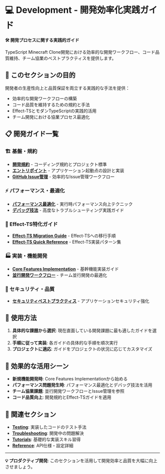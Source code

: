 # 💻 Development - 開発効率化実践ガイド

**🛠️ 開発プロセスに関する実践的ガイド**

TypeScript Minecraft Clone開発における効率的な開発ワークフロー、コード品質維持、チーム協業のベストプラクティスを提供します。

## 🎯 このセクションの目的

開発者の生産性向上と品質保証を両立する実践的な手法を提供：

- 効率的な開発ワークフローの構築
- コード品質を維持するための規約と手法
- Effect-TSとモダンTypeScriptの実践的活用
- チーム開発における協業プロセス最適化

## 📋 開発ガイド一覧

### 🏗 基盤・規約
- **[開発規約](./development-conventions.md)** - コーディング規約とプロジェクト標準
- **[エントリポイント](./entry-points.md)** - アプリケーション起動点の設計と実装
- **[GitHub Issue管理](./github-issue-management.md)** - 効率的なIssue管理ワークフロー

### ⚡ パフォーマンス・最適化
- **[パフォーマンス最適化](./performance-optimization.md)** - 実行時パフォーマンス向上テクニック
- **[デバッグ技法](./debugging-techniques.md)** - 高度なトラブルシューティング実践ガイド

### 🚀 Effect-TS特化ガイド
- **[Effect-TS Migration Guide](./effect-ts-migration-guide.md)** - Effect-TSへの移行手順
- **[Effect-TS Quick Reference](./effect-ts-quick-reference.md)** - Effect-TS実装パターン集

### 🏭 実装・機能開発
- **[Core Features Implementation](./core-features-implementation.md)** - 基幹機能実装ガイド
- **[並行開発ワークフロー](./parallel-development-workflow.md)** - チーム並行開発の最適化

### 🔐 セキュリティ・品質
- **[セキュリティベストプラクティス](./security-best-practices.md)** - アプリケーションセキュリティ強化

## 🔧 使用方法

1. **具体的な課題から選択**: 現在直面している開発課題に最も適したガイドを選択
2. **手順に従って実装**: 各ガイドの具体的な手順を順次実行
3. **プロジェクトに適応**: ガイドをプロジェクトの状況に応じてカスタマイズ

## 🎯 効果的な活用シーン

- **新規機能開発時**: Core Features Implementationから始める
- **パフォーマンス問題発生時**: パフォーマンス最適化とデバッグ技法を活用
- **チーム協業課題**: 並行開発ワークフローとIssue管理を参照
- **コード品質向上**: 開発規約とEffect-TSガイドを適用

## 🔗 関連セクション

- **[Testing](../testing/README.md)**: 実装したコードのテスト手法
- **[Troubleshooting](../troubleshooting/README.md)**: 開発中の問題解決
- **[Tutorials](../../tutorials/README.md)**: 基礎的な実装スキル習得
- **[Reference](../../reference/README.md)**: API仕様・設定詳細

---

**💡 プロダクティブ開発**: このセクションを活用して開発効率と品質を大幅に向上させましょう。